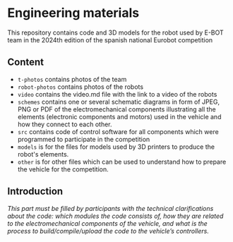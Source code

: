 Engineering materials
====

This repository contains code and 3D models for the robot used by E-BOT team in the 2024th edition of the spanish national Eurobot competition

## Content

* `t-photos` contains photos of the team 
* `robot-photos` contains photos of the robots
* `video` contains the video.md file with the link to a video of the robots
* `schemes` contains one or several schematic diagrams in form of JPEG, PNG or PDF of the electromechanical components illustrating all the elements (electronic components and motors) used in the vehicle and how they connect to each other.
* `src` contains code of control software for all components which were programmed to participate in the competition
* `models` is for the files for models used by 3D printers to produce the robot's elements.
* `other` is for other files which can be used to understand how to prepare the vehicle for the competition. 
## Introduction

_This part must be filled by participants with the technical clarifications about the code: which modules the code consists of, how they are related to the electromechanical components of the vehicle, and what is the process to build/compile/upload the code to the vehicle’s controllers._

